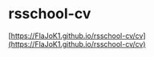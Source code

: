 # rsschool-cv  
[https://FlaJoK1.github.io/rsschool-cv/cv](https://FlaJoK1.github.io/rsschool-cv/cv)  
